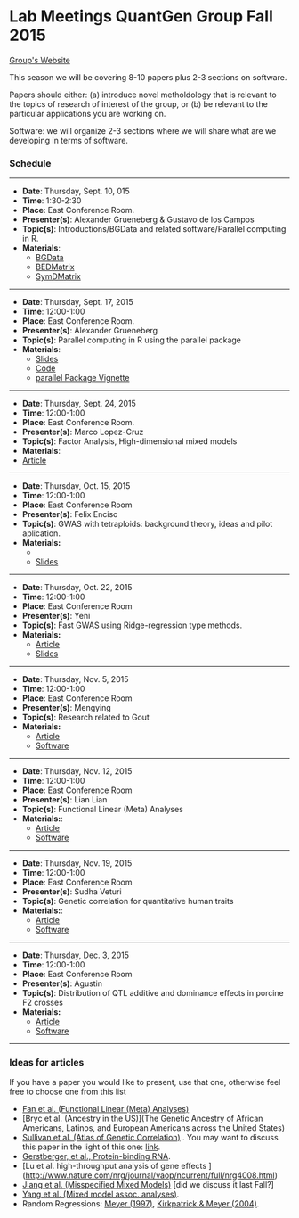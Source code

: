 # Lab Meetings QuantGen Group Fall 2015

[Group's Website](http://quantgen.github.io/)


This season we will be covering 8-10 papers plus 2-3 sections on software.

Papers should either: (a) introduce novel metholdology that is relevant to the topics of research of interest of the group, or (b) be relevant to the particular applications you are working on. 

Software: we will organize 2-3 sections where we will share what are we developing in terms of software. 


### Schedule

--------------------------------------

 * **Date**:  Thursday, Sept. 10, 015
 * **Time**: 1:30-2:30
 * **Place**: East Conference Room.
 * **Presenter(s)**: Alexander Grueneberg  & Gustavo de los Campos
 * **Topic(s)**:     Introductions/BGData and related software/Parallel computing in R.    
 * **Materials**:    
    - [BGData](https://github.com/QuantGen/BGData) 
    - [BEDMatrix](https://github.com/QuantGen/BEDMatrix)
    - [SymDMatrix](https://github.com/gdlc/symDMatrix) 
  
-----------------------------------

 * **Date**: Thursday, Sept. 17, 2015
 * **Time**: 12:00-1:00
 * **Place**: East Conference Room.
 * **Presenter(s)**: Alexander Grueneberg  
 * **Topic(s)**: Parallel computing in R using the parallel package
 * **Materials**:    
    - [Slides](https://docs.google.com/presentation/d/1fLX0d65FZAEOJ1MA-TZtvRSnnks45BfbsRzfWNuIXkI/edit?usp=sharing)
    - [Code](https://gist.github.com/agrueneberg/2a9649bcf858193b69db)
    - [parallel Package Vignette](https://stat.ethz.ch/R-manual/R-devel/library/parallel/doc/parallel.pdf)

-----------------------------------

 * **Date**:  Thursday, Sept. 24, 2015
 * **Time**: 12:00-1:00
 * **Place**: East Conference Room.
 * **Presenter(s)**: Marco Lopez-Cruz
 * **Topic(s)**:     Factor Analysis, High-dimensional mixed models
 * **Materials**:    
 * [Article](https://github.com/QuantGen/LAB-FALL-2015/blob/master/FA_Marco.pdf)
 
-----------------------------------

  * **Date**:  Thursday, Oct. 15, 2015
  * **Time**:  12:00-1:00
  * **Place**: East Conference Room
  * **Presenter(s)**: Felix Enciso 
  * **Topic(s)**: GWAS with tetraploids: background theory, ideas and pilot aplication.  
  * **Materials:**
    * []()
    * [Slides]()
    
--------------------------------------

  * **Date**:  Thursday, Oct. 22, 2015
  * **Time**: 12:00-1:00
  * **Place**: East Conference Room
  * **Presenter(s)**: Yeni
  * **Topic(s)**: Fast GWAS using Ridge-regression type methods.     
  * **Materials:**
    * [Article](https://github.com/QuantGen/LAB-FALL-2015/blob/master/Gualdron-Duarte%20et%20al%202014_Yeni.pdf)
    * [Slides](https://github.com/QuantGen/LAB-FALL-2015/blob/master/Yeni_PPT_Rapid%20Screening.pdf)
    
--------------------------------------

  * **Date**:  Thursday, Nov. 5, 2015
  * **Time**: 12:00-1:00
  * **Place**: East Conference Room
  * **Presenter(s)**: Mengying
  * **Topic(s)**: Research related to Gout     
  * **Materials:**
    * [Article]()
    * [Software]()
    
--------------------------------------------

  * **Date**:  Thursday, Nov. 12, 2015
  * **Time**: 12:00-1:00
  * **Place**: East Conference Room
  * **Presenter(s)**: Lian Lian
  * **Topic(s)**:   Functional Linear (Meta) Analyses 
  * **Materials:**: 
    * [Article](http://www.genetics.org/content/200/4/1089.full.pdf+html)
    * [Software]()
    
--------------------------------------------
  * **Date**:  Thursday, Nov. 19, 2015
  * **Time**: 12:00-1:00
  * **Place**: East Conference Room
  * **Presenter(s)**: Sudha Veturi
  * **Topic(s)**:   Genetic correlation for quantitative human traits
  * **Materials:**: 
    * [Article](http://biorxiv.org/content/early/2015/01/27/014498)
    * [Software]()
    
--------------------------------------------

  * **Date**:  Thursday, Dec. 3, 2015
  * **Time**: 12:00-1:00
  * **Place**: East Conference Room
  * **Presenter(s)**: Agustin
  * **Topic(s)**: Distribution of QTL additive and dominance effects in porcine F2 crosses     
  * **Materials:**
    * [Article](https://github.com/QuantGen/LAB-FALL-2015/blob/master/Augstin%20-%20Bennewitz_et_al-2010-Journal_of_Animal_Breeding_and_Genetics.pdf)
    * [Software]()
    
--------------------------------------------


### Ideas for articles

If you have a paper you would like to present, use that one, otherwise feel free to choose one from this list

* [Fan et al. (Functional Linear (Meta) Analyses)](http://www.genetics.org/content/200/4/1089.full.pdf+html)
* [Bryc et al. (Ancestry in the US)](The Genetic Ancestry of African Americans, Latinos, and European Americans across the United States)
* [ Sullivan et al. (Atlas of Genetic Correlation)](http://biorxiv.org/content/early/2015/01/27/014498) . You may want to discuss this paper in the light of this one: [link](http://www.genetics.org/content/early/2015/07/23/genetics.115.179978.abstract).
* [Gerstberger, et al., Protein-binding RNA](http://www.nature.com/nrg/journal/v15/n12/full/nrg3813.html).
* [Lu et al. high-throughput analysis of gene effects ] (http://www.nature.com/nrg/journal/vaop/ncurrent/full/nrg4008.html)
* [ Jiang et al. (Misspecified Mixed Models)](http://arxiv.org/abs/1404.2355 )  [did we discuss it last Fall?]
* [ Yang et al. (Mixed model assoc. analyses)](http://www.nature.com/ng/journal/v46/n2/full/ng.2876.html).
* Random Regressions: [Meyer (1997)](http://www.biomedcentral.com/content/pdf/1297-9686-30-3-221.pdf), [Kirkpatrick & Meyer (2004)](http://www.genetics.org/content/168/4/2295.short).

